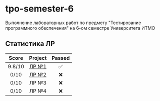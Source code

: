 # tpo-semester-6
Выполнение лабораторных работ по предмету "Тестирование программного обеспечения" на 6-ом семестре Университета ИТМО

## Статистика ЛР

| Score   | Project                | Passed |
| :---:   | :---:                  | :---:  | 
| 9.8/10  | [ЛР №1](lab1/)         | ✅     |
| 0/10    | [ЛР №2](lab2/)         | ❌     |
| 0/10    | ЛР №3                  | ❌     |
| 0/10    | ЛР №4                  | ❌     |
